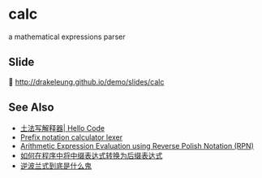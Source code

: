 # calc
a mathematical expressions parser

## Slide
:rocket: http://drakeleung.github.io/demo/slides/calc

## See Also
- [土法写解释器| Hello Code
](http://wanghuanming.com/2015/04/write-a-interpreter-in-a-simple-way/)
- [Prefix notation calculator lexer](https://gist.github.com/tlrobinson/1259461)
- [Arithmetic Expression Evaluation using Reverse Polish Notation (RPN)](http://stackoverflow.com/questions/20779631/arithmetic-expression-evaluation-using-reverse-polish-notation-rpn)
- [如何在程序中将中缀表达式转换为后缀表达式](https://www.zhihu.com/question/25097763)
- [逆波兰式到底是什么鬼](https://www.zhihu.com/question/41103160)